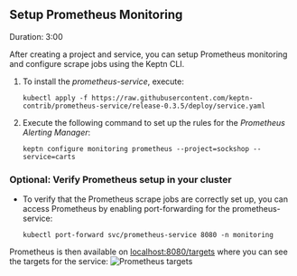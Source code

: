
## Setup Prometheus Monitoring
Duration: 3:00

After creating a project and service, you can setup Prometheus monitoring and configure scrape jobs using the Keptn CLI. 

1. To install the *prometheus-service*, execute: 

    <!-- command -->
    ```
    kubectl apply -f https://raw.githubusercontent.com/keptn-contrib/prometheus-service/release-0.3.5/deploy/service.yaml
    ```

    <!-- bash wait_for_deployment_in_namespace "prometheus-service" "keptn" -->
    <!-- bash wait_for_deployment_in_namespace "prometheus-service-monitoring-configure-distributor" "keptn" -->

1. Execute the following command to set up the rules for the *Prometheus Alerting Manager*:

    <!-- command -->
    ```
    keptn configure monitoring prometheus --project=sockshop --service=carts
    ```
    
    <!-- bash wait_for_deployment_in_namespace "alertmanager" "monitoring" -->
    <!-- bash wait_for_deployment_in_namespace "prometheus-deployment" "monitoring" -->

### Optional: Verify Prometheus setup in your cluster
* To verify that the Prometheus scrape jobs are correctly set up, you can access Prometheus by enabling port-forwarding for the prometheus-service:

    ```
    kubectl port-forward svc/prometheus-service 8080 -n monitoring
    ```

Prometheus is then available on [localhost:8080/targets](http://localhost:8080/targets) where you can see the targets for the service:
![Prometheus targets](./assets/prometheus-targets.png")
